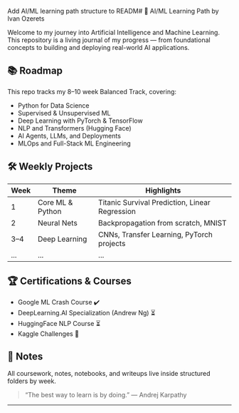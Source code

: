 Add AI/ML learning path structure to READM# 🧠 AI/ML Learning Path by Ivan Ozerets

Welcome to my journey into Artificial Intelligence and Machine Learning. This repository is a living journal of my progress — from foundational concepts to building and deploying real-world AI applications.

## 📚 Roadmap
This repo tracks my 8–10 week Balanced Track, covering:

- Python for Data Science
- Supervised & Unsupervised ML
- Deep Learning with PyTorch & TensorFlow
- NLP and Transformers (Hugging Face)
- AI Agents, LLMs, and Deployments
- MLOps and Full-Stack ML Engineering

## 🛠️ Weekly Projects
| Week | Theme | Highlights |
|------|-------|------------|
| 1 | Core ML & Python | Titanic Survival Prediction, Linear Regression |
| 2 | Neural Nets | Backpropagation from scratch, MNIST |
| 3–4 | Deep Learning | CNNs, Transfer Learning, PyTorch projects |
| ... | ... | ... |

## 🏆 Certifications & Courses
- Google ML Crash Course ✔️
- DeepLearning.AI Specialization (Andrew Ng) ⏳
- HuggingFace NLP Course ⏳
- Kaggle Challenges 🧠

## 📌 Notes
All coursework, notes, notebooks, and writeups live inside structured folders by week.

> “The best way to learn is by doing.” — Andrej Karpathy

---